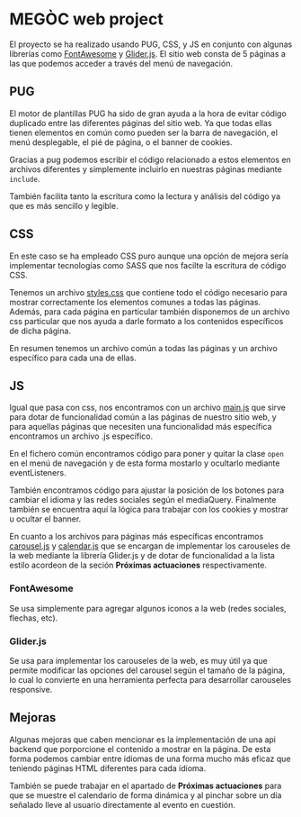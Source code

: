 # MEGÒC web project
El proyecto se ha realizado usando PUG, CSS, y JS en conjunto con algunas librerías como [FontAwesome](https://fontawesome.com/) y [Glider.js](https://nickpiscitelli.github.io/Glider.js/).
El sitio web consta de 5 páginas a las que podemos acceder a través del menú de navegación.

## PUG
El motor de plantillas PUG ha sido de gran ayuda a la hora de evitar código duplicado entre las diferentes páginas del sitio web. Ya que todas ellas tienen elementos en común como pueden ser la barra de navegación, el menú desplegable, el pié de página, o el banner de cookies.

Gracias a pug podemos escribir el código relacionado a estos elementos en archivos diferentes y simplemente incluirlo en nuestras páginas mediante `include`.

También facilita tanto la escritura como la lectura y análisis del código ya que es más sencillo y legible.

## CSS
En este caso se ha empleado CSS puro aunque una opción de mejora sería implementar tecnologías como SASS que nos facilte la escritura de código CSS.

Tenemos un archivo [styles.css](css/styles.css) que contiene todo el código necesario para mostrar correctamente los elementos comunes a todas las páginas. Además, para cada página en particular también disponemos de un archivo css particular que nos ayuda a darle formato a los contenidos específicos de dicha página.

En resumen tenemos un archivo común a todas las páginas y un archivo específico para cada una de ellas.

## JS
Igual que pasa con css, nos encontramos con un archivo [main.js](js/main.js) que sirve para dotar de funcionalidad común a las páginas de nuestro sitio web, y para aquellas páginas que necesiten una funcionalidad más específica encontramos un archivo .js específico.

En el fichero común encontramos código para poner y quitar la clase `open` en el menú de navegación y de esta forma mostarlo y ocultarlo mediante eventListeners. 

También encontramos código para ajustar la posición de los botones para cambiar el idioma y las redes sociales según el mediaQuery. Finalmente también se encuentra aquí la lógica para trabajar con los cookies y mostrar u ocultar el banner.

En cuanto a los archivos para páginas más específicas encontramos [carousel.js](js/carousel.js) y [calendar.js](js/calendar.js) que se encargan de implementar los carouseles de la web mediante la librería Glider.js y de dotar de funcionalidad a la lista estilo acordeon de la seción **Próximas actuaciones** respectivamente.

### FontAwesome
Se usa simplemente para agregar algunos iconos a la web (redes sociales, flechas, etc).

### Glider.js
Se usa para implementar los carouseles de la web, es muy útil ya que permite modificar las opciones del carousel según el tamaño de la página, lo cual lo convierte en una herramienta perfecta para desarrollar carouseles responsive.

## Mejoras
Algunas mejoras que caben mencionar es la implementación de una api backend que porporcione el contenido a mostrar en la página. De esta forma podemos cambiar entre idiomas de una forma mucho más eficaz que teniendo páginas HTML diferentes para cada idioma.

También se puede trabajar en el apartado de **Próximas actuaciones** para que se muestre el calendario de forma dinámica y al pinchar sobre un día señalado lleve al usuario directamente al evento en cuestión.
